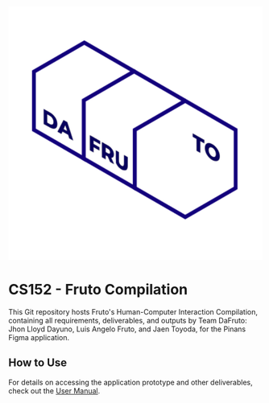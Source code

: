 ![DaFruTo Logo](/Part%201/DaFruTo_Logo.png)

# CS152 - Fruto Compilation
This Git repository hosts Fruto's Human-Computer Interaction Compilation, containing all requirements, deliverables, and outputs by Team DaFruto: Jhon Lloyd Dayuno, Luis Angelo Fruto, and Jaen Toyoda, for the Pinans Figma application.

## How to Use
For details on accessing the application prototype and other deliverables, check out the [User Manual](USER_MANUAL.md).
